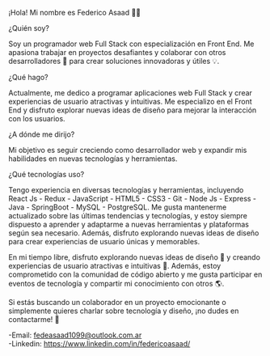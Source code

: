 ¡Hola! Mi nombre es Federico Asaad 🙋‍♂️

¿Quién soy?

Soy un programador web Full Stack con especialización en Front End. Me apasiona trabajar en proyectos desafiantes y colaborar con otros desarrolladores 🤝 para crear soluciones innovadoras y útiles 💡.

¿Qué hago?

Actualmente, me dedico a programar aplicaciones web Full Stack y crear experiencias de usuario atractivas y intuitivas. Me especializo en el Front End y disfruto explorar nuevas ideas de diseño para mejorar la interacción con los usuarios.

¿A dónde me dirijo?

Mi objetivo es seguir creciendo como desarrollador web y expandir mis habilidades en nuevas tecnologías y herramientas.

¿Qué tecnologías uso?

Tengo experiencia en diversas tecnologías y herramientas, incluyendo  React Js - Redux - JavaScript - HTML5 - CSS3 - Git - Node Js - Express - Java - SpringBoot - MySQL - PostgreSQL. Me gusta mantenerme actualizado sobre las últimas tendencias y tecnologías, y estoy siempre dispuesto a aprender y adaptarme a nuevas herramientas y plataformas según sea necesario. Además, disfruto explorando nuevas ideas de diseño para crear experiencias de usuario únicas y memorables.

En mi tiempo libre, disfruto explorando nuevas ideas de diseño 🎨 y creando experiencias de usuario atractivas e intuitivas 🤩. Además, estoy comprometido con la comunidad de código abierto y me gusta participar en eventos de tecnología y compartir mi conocimiento con otros 🌎.

Si estás buscando un colaborador en un proyecto emocionante o simplemente quieres charlar sobre tecnología y diseño, ¡no dudes en contactarme! 📩

-Email: fedeasaad1099@outlook.com.ar  
-Linkedin: https://www.linkedin.com/in/federicoasaad/
